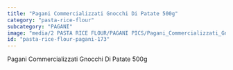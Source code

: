 ```yaml
---
title: "Pagani Commercializzati Gnocchi Di Patate 500g"
category: "pasta-rice-flour"
subcategory: "PAGANI"
image: "media/2 PASTA RICE FLOUR/PAGANI PICS/Pagani_Commercializzati_Gnocchi_di_patate_500g.png"
id: "pasta-rice-flour-pagani-173"
---
```


Pagani Commercializzati Gnocchi Di Patate 500g
